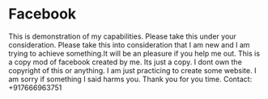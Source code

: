 # Facebook
This is demonstration of my capabilities. Please take this under your consideration.
Please take this into consideration that I am new and I am trying to achieve something.It will be an pleasure if you help me out.
This is a copy mod of facebook created by me.
Its just a copy.
I dont own the copyright of this or anything.
I am just practicing to create some website.
I am sorry if something I said harms you.
Thank you for you time.
Contact: +917666963751

